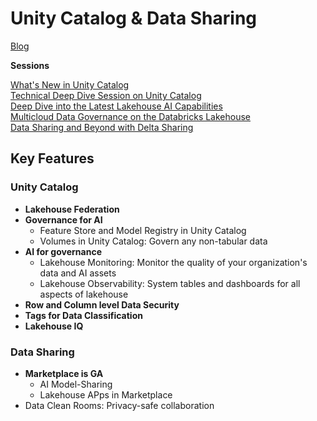# Unity Catalog & Data Sharing

[Blog](https://www.databricks.com/blog/whats-new-unity-catalog-data-and-ai-summit-2023)

**Sessions**

[What's New in Unity Catalog](https://www.databricks.com/dataaisummit/session/whats-new-unity-catalog-live-demos)   
[Technical Deep Dive Session on Unity Catalog](https://www.databricks.com/dataaisummit/session/technical-deep-dive-unity-catalogs-practitioner-playbook)   
[Deep Dive into the Latest Lakehouse AI Capabilities](https://www.databricks.com/dataaisummit/session/deep-dive-latest-lakehouse-ai-capabilities)   
[Multicloud Data Governance on the Databricks Lakehouse](https://www.databricks.com/dataaisummit/session/multicloud-data-governance-databricks-lakehouse)   
[Data Sharing and Beyond with Delta Sharing](https://www.databricks.com/dataaisummit/session/data-sharing-and-beyond-delta-sharing)    

## Key Features

### Unity Catalog 
- **Lakehouse Federation**
- **Governance for AI** 
    - Feature Store and Model Registry in Unity Catalog
    - Volumes in Unity Catalog: Govern any non-tabular data
- **AI for governance**
    - Lakehouse Monitoring: Monitor the quality of your organization's data and AI assets
    - Lakehouse Observability: System tables and dashboards for all aspects of lakehouse
- **Row and Column level Data Security**
- **Tags for Data Classification**
- **Lakehouse IQ**

### Data Sharing
- **Marketplace is GA**
    - AI Model-Sharing
    - Lakehouse APps in Marketplace
- Data Clean Rooms: Privacy-safe collaboration